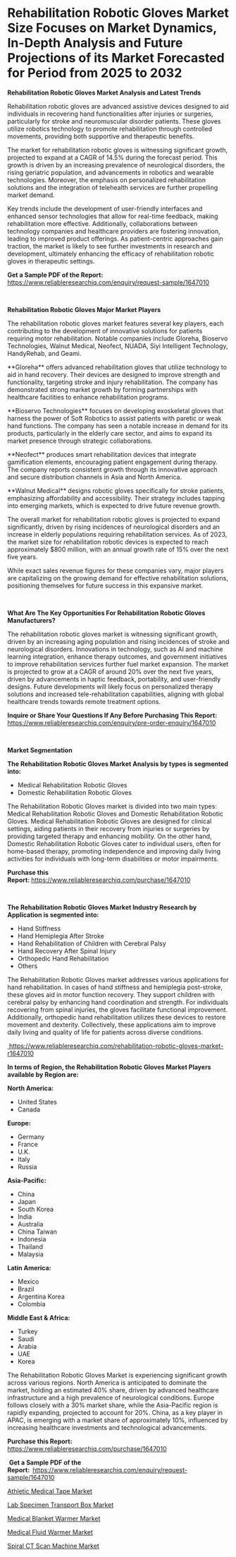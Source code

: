 <p><h1>Rehabilitation Robotic Gloves Market Size Focuses on Market Dynamics, In-Depth Analysis and Future Projections of its Market Forecasted for Period from 2025 to 2032</h1></p><p><strong>Rehabilitation Robotic Gloves Market Analysis and Latest Trends</strong></p>
<p><p>Rehabilitation robotic gloves are advanced assistive devices designed to aid individuals in recovering hand functionalities after injuries or surgeries, particularly for stroke and neuromuscular disorder patients. These gloves utilize robotics technology to promote rehabilitation through controlled movements, providing both supportive and therapeutic benefits.</p><p>The market for rehabilitation robotic gloves is witnessing significant growth, projected to expand at a CAGR of 14.5% during the forecast period. This growth is driven by an increasing prevalence of neurological disorders, the rising geriatric population, and advancements in robotics and wearable technologies. Moreover, the emphasis on personalized rehabilitation solutions and the integration of telehealth services are further propelling market demand.</p><p>Key trends include the development of user-friendly interfaces and enhanced sensor technologies that allow for real-time feedback, making rehabilitation more effective. Additionally, collaborations between technology companies and healthcare providers are fostering innovation, leading to improved product offerings. As patient-centric approaches gain traction, the market is likely to see further investments in research and development, ultimately enhancing the efficacy of rehabilitation robotic gloves in therapeutic settings.</p></p>
<p><strong>Get a Sample PDF of the Report:&nbsp;</strong> <a href="https://www.reliableresearchiq.com/enquiry/request-sample/1647010?utm_campaign=1140&utm_medium=2&utm_source=Github&utm_content=ia&utm_term=04032025&utm_id=rehabilitation-robotic-gloves">https://www.reliableresearchiq.com/enquiry/request-sample/1647010</a></p>
<p>&nbsp;</p>
<p><strong>Rehabilitation Robotic Gloves Major Market Players</strong></p>
<p><p>The rehabilitation robotic gloves market features several key players, each contributing to the development of innovative solutions for patients requiring motor rehabilitation. Notable companies include Gloreha, Bioservo Technologies, Walnut Medical, Neofect, NUADA, Siyi Intelligent Technology, HandyRehab, and Geami.</p><p>**Gloreha** offers advanced rehabilitation gloves that utilize technology to aid in hand recovery. Their devices are designed to improve strength and functionality, targeting stroke and injury rehabilitation. The company has demonstrated strong market growth by forming partnerships with healthcare facilities to enhance rehabilitation programs.</p><p>**Bioservo Technologies** focuses on developing exoskeletal gloves that harness the power of Soft Robotics to assist patients with paretic or weak hand functions. The company has seen a notable increase in demand for its products, particularly in the elderly care sector, and aims to expand its market presence through strategic collaborations.</p><p>**Neofect** produces smart rehabilitation devices that integrate gamification elements, encouraging patient engagement during therapy. The company reports consistent growth through its innovative approach and secure distribution channels in Asia and North America.</p><p>**Walnut Medical** designs robotic gloves specifically for stroke patients, emphasizing affordability and accessibility. Their strategy includes tapping into emerging markets, which is expected to drive future revenue growth.</p><p>The overall market for rehabilitation robotic gloves is projected to expand significantly, driven by rising incidences of neurological disorders and an increase in elderly populations requiring rehabilitation services. As of 2023, the market size for rehabilitation robotic devices is expected to reach approximately $800 million, with an annual growth rate of 15% over the next five years.</p><p>While exact sales revenue figures for these companies vary, major players are capitalizing on the growing demand for effective rehabilitation solutions, positioning themselves for future success in this expansive market.</p></p>
<p>&nbsp;</p>
<p><strong>What Are The Key Opportunities For Rehabilitation Robotic Gloves Manufacturers?</strong></p>
<p><p>The rehabilitation robotic gloves market is witnessing significant growth, driven by an increasing aging population and rising incidences of stroke and neurological disorders. Innovations in technology, such as AI and machine learning integration, enhance therapy outcomes, and government initiatives to improve rehabilitation services further fuel market expansion. The market is projected to grow at a CAGR of around 20% over the next five years, driven by advancements in haptic feedback, portability, and user-friendly designs. Future developments will likely focus on personalized therapy solutions and increased tele-rehabilitation capabilities, aligning with global healthcare trends towards remote treatment options.</p></p>
<p><strong>Inquire or Share Your Questions If Any Before Purchasing This Report:</strong> <a href="https://www.reliableresearchiq.com/enquiry/pre-order-enquiry/1647010?utm_campaign=1140&utm_medium=2&utm_source=Github&utm_content=ia&utm_term=04032025&utm_id=rehabilitation-robotic-gloves">https://www.reliableresearchiq.com/enquiry/pre-order-enquiry/1647010</a></p>
<p>&nbsp;</p>
<p><strong>Market Segmentation</strong></p>
<p><strong>The Rehabilitation Robotic Gloves Market Analysis by types is segmented into:</strong></p>
<p><ul><li>Medical Rehabilitation Robotic Gloves</li><li>Domestic Rehabilitation Robotic Gloves</li></ul></p>
<p><p>The Rehabilitation Robotic Gloves market is divided into two main types: Medical Rehabilitation Robotic Gloves and Domestic Rehabilitation Robotic Gloves. Medical Rehabilitation Robotic Gloves are designed for clinical settings, aiding patients in their recovery from injuries or surgeries by providing targeted therapy and enhancing mobility. On the other hand, Domestic Rehabilitation Robotic Gloves cater to individual users, often for home-based therapy, promoting independence and improving daily living activities for individuals with long-term disabilities or motor impairments.</p></p>
<p><strong>Purchase this Report:&nbsp;</strong><a href="https://www.reliableresearchiq.com/purchase/1647010?utm_campaign=1140&utm_medium=2&utm_source=Github&utm_content=ia&utm_term=04032025&utm_id=rehabilitation-robotic-gloves">https://www.reliableresearchiq.com/purchase/1647010</a></p>
<p>&nbsp;</p>
<p><strong>The Rehabilitation Robotic Gloves Market Industry Research by Application is segmented into:</strong></p>
<p><ul><li>Hand Stiffness</li><li>Hand Hemiplegia After Stroke</li><li>Hand Rehabilitation of Children with Cerebral Palsy</li><li>Hand Recovery After Spinal Injury</li><li>Orthopedic Hand Rehabilitation</li><li>Others</li></ul></p>
<p><p>The Rehabilitation Robotic Gloves market addresses various applications for hand rehabilitation. In cases of hand stiffness and hemiplegia post-stroke, these gloves aid in motor function recovery. They support children with cerebral palsy by enhancing hand coordination and strength. For individuals recovering from spinal injuries, the gloves facilitate functional improvement. Additionally, orthopedic hand rehabilitation utilizes these devices to restore movement and dexterity. Collectively, these applications aim to improve daily living and quality of life for patients across diverse conditions.</p></p>
<p><a href="https://www.reliableresearchiq.com/rehabilitation-robotic-gloves-market-r1647010?utm_campaign=1140&utm_medium=2&utm_source=Github&utm_content=ia&utm_term=04032025&utm_id=rehabilitation-robotic-gloves">&nbsp;https://www.reliableresearchiq.com/rehabilitation-robotic-gloves-market-r1647010</a></p>
<p><strong>In terms of Region, the Rehabilitation Robotic Gloves Market Players available by Region are:</strong></p>
<p>
    <p> <strong> North America: </strong>
        <ul>
            <li>United States</li>
            <li>Canada</li>
        </ul>
        </p> 
    <p> <strong> Europe: </strong>
        <ul>
            <li>Germany</li>
            <li>France</li>
            <li>U.K.</li>
            <li>Italy</li>
            <li>Russia</li>
        </ul>
        </p> 
    <p> <strong> Asia-Pacific: </strong>
        <ul>
            <li>China</li>
            <li>Japan</li>
            <li>South Korea</li>
            <li>India</li>
            <li>Australia</li>
            <li>China Taiwan</li>
            <li>Indonesia</li>
            <li>Thailand</li>
            <li>Malaysia</li>
        </ul>
        </p> 
    <p> <strong> Latin America: </strong>
        <ul>
            <li>Mexico</li>
            <li>Brazil</li>
            <li>Argentina Korea</li>
            <li>Colombia</li>
        </ul>
        </p> 
    <p> <strong> Middle East & Africa: </strong>
        <ul>
            <li>Turkey</li>
            <li>Saudi</li>
            <li>Arabia</li>
            <li>UAE</li>
            <li>Korea</li>
        </ul>
    </p>
    </p>
<p><p>The Rehabilitation Robotic Gloves Market is experiencing significant growth across various regions. North America is anticipated to dominate the market, holding an estimated 40% share, driven by advanced healthcare infrastructure and a high prevalence of neurological conditions. Europe follows closely with a 30% market share, while the Asia-Pacific region is rapidly expanding, projected to account for 20%. China, as a key player in APAC, is emerging with a market share of approximately 10%, influenced by increasing healthcare investments and technological advancements.</p></p>
<p><strong>Purchase this Report: </strong><a href="https://www.reliableresearchiq.com/purchase/1647010?utm_campaign=1140&utm_medium=2&utm_source=Github&utm_content=ia&utm_term=04032025&utm_id=rehabilitation-robotic-gloves">https://www.reliableresearchiq.com/purchase/1647010</a></p>
<p>&nbsp;<strong>Get a Sample PDF of the Report:&nbsp;&nbsp;</strong><a href="https://www.reliableresearchiq.com/enquiry/request-sample/1647010?utm_campaign=1140&utm_medium=2&utm_source=Github&utm_content=ia&utm_term=04032025&utm_id=rehabilitation-robotic-gloves">https://www.reliableresearchiq.com/enquiry/request-sample/1647010</a></p>
<p><strong></strong></p>
<p><p><a href="https://github.com/ryantindyaiz/Market-Research-Report-List-1/blob/main/athletic-medical-tape-market.md?utm_campaign=1140&utm_medium=2&utm_source=Github&utm_content=ia&utm_term=04032025&utm_id=rehabilitation-robotic-gloves">Athletic Medical Tape Market</a></p><p><a href="https://github.com/thapabylers2/Market-Research-Report-List-1/blob/main/lab-specimen-transport-box-market.md?utm_campaign=1140&utm_medium=2&utm_source=Github&utm_content=ia&utm_term=04032025&utm_id=rehabilitation-robotic-gloves">Lab Specimen Transport Box Market</a></p><p><a href="https://github.com/alefermeivys/Market-Research-Report-List-1/blob/main/medical-blanket-warmer-market.md?utm_campaign=1140&utm_medium=2&utm_source=Github&utm_content=ia&utm_term=04032025&utm_id=rehabilitation-robotic-gloves">Medical Blanket Warmer Market</a></p><p><a href="https://github.com/kluviabolofo/Market-Research-Report-List-1/blob/main/medical-fluid-warmer-market.md?utm_campaign=1140&utm_medium=2&utm_source=Github&utm_content=ia&utm_term=04032025&utm_id=rehabilitation-robotic-gloves">Medical Fluid Warmer Market</a></p><p><a href="https://github.com/spehnluenaru/Market-Research-Report-List-1/blob/main/spiral-ct-scan-machine-market.md?utm_campaign=1140&utm_medium=2&utm_source=Github&utm_content=ia&utm_term=04032025&utm_id=rehabilitation-robotic-gloves">Spiral CT Scan Machine Market</a></p></p>